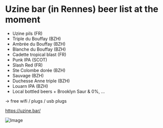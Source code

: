 # Uzine bar (in Rennes) beer list at the moment

* Uzine pils (FR)
* Triple du Bouffay (BZH)
* Ambrée du Bouffay (BZH)
* Blanche du Bouffay (BZH)
* Cadette tropical blast (FR)
* Punk IPA (SCOT)
* Slash Red (FR)
* Ste Colombe dorée (BZH)
* Sauvage (BZH)
* Duchesse Anne triple (BZH)
* Louarn IPA (BZH)
* Local bottled beers + Brooklyn Saur & 0%, ...

-> free wifi / plugs / usb plugs

https://uzine.bar/

![Image](http://uzine.bar/wp-content/uploads/2021/10/logo-uzine_300.jpg)
